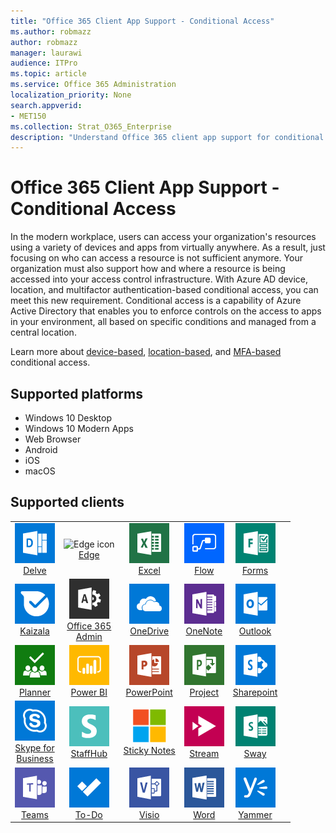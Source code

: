 ```yaml
---
title: "Office 365 Client App Support - Conditional Access"
ms.author: robmazz
author: robmazz
manager: laurawi
audience: ITPro
ms.topic: article
ms.service: Office 365 Administration
localization_priority: None
search.appverid:
- MET150
ms.collection: Strat_O365_Enterprise
description: "Understand Office 365 client app support for conditional access"
---
```


# Office 365 Client App Support - Conditional Access

In the modern workplace, users can access your organization's resources using a variety of devices and apps from virtually anywhere. As a result, just focusing on who can access a resource is not sufficient anymore. Your organization must also support how and where a resource is being accessed into your access control infrastructure. With Azure AD device, location, and multifactor authentication-based conditional access, you can meet this new requirement. Conditional access is a capability of Azure Active Directory that enables you to enforce controls on the access to apps in your environment, all based on specific conditions and managed from a central location. 

Learn more about [device-based](https://docs.microsoft.com/azure/active-directory/active-directory-conditional-access-policy-connected-applications), [location-based](https://docs.microsoft.com/azure/active-directory/active-directory-conditional-access-locations), and [MFA-based](https://docs.microsoft.com/azure/active-directory/active-directory-conditional-access-conditions#users-and-groups) conditional access.

## Supported platforms

 - Windows 10 Desktop
 - Windows 10 Modern Apps
 - Web Browser
 - Android
 - iOS
 - macOS

## Supported clients

| | | | | | |
|:---:|:---:|:---:|:---:|:---:|:---:|
| ![Delve icon](media/o365-delve-64x64.png) <br> [Delve](https://products.office.com/business/intelligent-search) | ![Edge icon](https://docs.microsoft.com/en-us/media/logos/logo_edge.svg) <br> [Edge](https://www.microsoft.com/windows/microsoft-edge) | ![Excel icon](media/o365-excel-64x64.png) <br> [Excel](https://products.office.com/excel) | ![Flow icon](media/o365-flow-64x64.png) <br> [Flow](https://flow.microsoft.com) | ![Forms icon](media/o365-forms-64x64.png) <br> [Forms](https://flow.microsoft.com/connectors/shared_microsoftforms/microsoft-forms/) |
| ![Kaizala icon](media/o365-kaizala-64x64.png) <br> [Kaizala](https://products.office.com/en/business/microsoft-kaizala) | ![Office 365 Admin icon](media/o365-o365admin-64x64.png) <br> [Office 365 <br> Admin](https://products.office.com/business/manage-office-365-admin-app) | ![OneDrive for Business icon](media/o365-OneDrive-64x64.png) <br> [OneDrive](https://products.office.com/onedrive-for-business/online-cloud-storage) | ![OneNote icon](media/o365-OneNote-64x64.png) <br> [OneNote](https://products.office.com/onenote) | ![Outlook icon](media/o365-outlook-64x64.png) <br> [Outlook](https://products.office.com/outlook) |
| ![Planner icon](media/o365-planner-64x64.png) <br> [Planner](https://products.office.com/business/task-management-software) | ![PowerBI icon](media/o365-powerbi-64x64.png) <br> [Power BI](https://powerbi.microsoft.com) | ![PowerPoint icon](media/o365-powerpoint-64x64.png) <br> [PowerPoint](https://products.office.com/powerpoint) | ![Project icon](media/o365-project-64x64.png) <br> [Project](https://products.office.com/project) | ![SharePoint icon](media/o365-sharepoint-64x64.png) <br> [Sharepoint](https://products.office.com/sharepoint) 
| ![Skype for Business icon](media/o365-skypeforbusiness-64x64.png) <br> [Skype for <br> Business](https://www.skype.com/business/) | ![StaffHub icon](media/o365-staffhub-64x64.png) <br> [StaffHub](https://products.office.com/microsoft-staffhub/staff-scheduling-software) | ![Sticky Notes icon](media/o365-microsoft-64x64.png) <br> [Sticky Notes](https://www.microsoft.com/p/microsoft-sticky-notes/9nblggh4qghw) | ![Stream icon](media/o365-stream-64x64.png) <br> [Stream](https://stream.microsoft.com) | ![Sway icon](media/o365-sway-64x64.png) <br> [Sway](https://sway.com) 
| ![Teams icon](media/o365-teams-64x64.png) <br> [Teams](https://products.office.com/microsoft-teams/group-chat-software) | ![To-Do icon](media/o365-todo-64x64.png) <br> [To-Do](https://todo.microsoft.com) | ![Visio icon](media/o365-visio-64x64.png) <br> [Visio](https://products.office.com/visio/flowchart-software) | ![Word icon](media/o365-word-64x64.png) <br> [Word](https://products.office.com/word) | ![Yammer icon](media/o365-yammer-64x64.png) <br> [Yammer](https://products.office.com/yammer/yammer-overview)